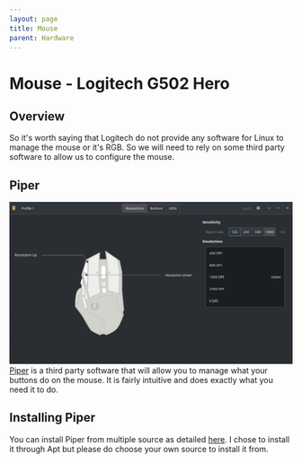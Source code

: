 ```yaml
---
layout: page
title: Mouse
parent: Hardware
---
```

# Mouse - Logitech G502 Hero
## Overview
So it's worth saying that Logitech do not provide any software for Linux to manage the mouse or it's RGB. So we will need to rely on some third party software to allow us to configure the mouse.

## Piper
![Piper Interface](../assets/img/piper.png)
[Piper](https://github.com/libratbag/piper) is a third party software that will allow you to manage what your buttons do on the mouse. It is fairly intuitive and does exactly what you need it to do.

## Installing Piper

You can install Piper from multiple source as detailed [here](https://github.com/libratbag/piper/wiki/Installation). I chose to install it through Apt but please do choose your own source to install it from.
